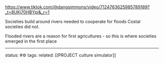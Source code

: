
https://www.tiktok.com/@dangsimmons/video/7124763625985789189?_t=8UKj70HBYpi&_r=1

Societies build around rivers needed to cooperate for floods
Costal societies did not.

Flooded rivers are a reason for first agricultures - so this is where societies emerged in the first place

---
status: #⚙️ 
tags: 
related: [[PROJECT culture simulator]]
